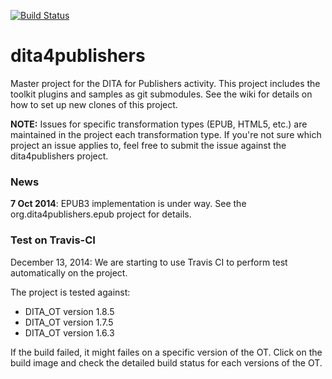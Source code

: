 [![Build Status](https://travis-ci.org/dita4publishers/dita4publishers.svg?branch=master)](https://travis-ci.org/dita4publishers/dita4publishers)

dita4publishers
===============

Master project for the DITA for Publishers activity. This project includes the toolkit plugins and samples as git submodules.
See the wiki for details on how to set up new clones of this project.

**NOTE:** Issues for specific transformation types (EPUB, HTML5, etc.) are maintained in the project each transformation type. If you're not sure which project an issue applies to, feel free to submit the issue against the dita4publishers project.

### News

**7 Oct 2014**: EPUB3 implementation is under way. See the org.dita4publishers.epub project for details.

### Test on Travis-CI

December 13, 2014: We are starting to use Travis CI to perform test automatically on the project.

The project is tested against:
* DITA_OT version 1.8.5
* DITA_OT version 1.7.5
* DITA_OT version 1.6.3

If the build failed, it might failes on a specific version of the OT. Click on the build image and check the detailed build status for each versions of the OT.

